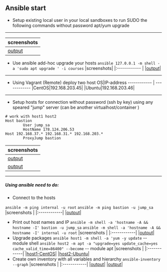 
Ansible start
----
* Setup existing local user in your local sandboxes to run SUDO the following commands without password
apt/yum upgrade
---
|screenshots|
| :------------ |
|[output](https://ibb.co/SmRq6xG)|
* Use ansible add-hoc upgrade your hosts
```ansible 127.0.0.1 -m shell -a 'sudo apt upgrade ' -i courses```
|screenshots|
|:------------ |
|[output](https://ibb.co/ZdNbGB2)|
---
* Using Vagrant (Remote) deploy two host
 OS|IP-address
------------ | ------------
|CentOS|192.168.203.45|
|Ubuntu|192.168.203.46|
-----
* Setup hosts for connection without password (ssh by key) using any speared "jump" server (can be another virtualhost/container )
```
# work with host1 host2
Host bastion
        User jump_sa
        HostName 178.124.206.53
Host 192.168.37.* 192.168.31.* 192.168.203.*
        ProxyJump bastion
```
|screenshots |
|:------------|
|[output](https://ibb.co/4FDh0PR)|
|[output](https://ibb.co/HXT1sD0)|
----
##### Using ansible need to do:
* Connect to the hosts

`ansible -m ping internal -u root`
`ansible -m ping bastion -u jump_sa`
|screenshots |
|:------------|
|[output](https://ibb.co/8gKGjS2)|
* Print out host names and IP
`ansible -m shell -a 'hostname -A && hostname -I' bastion -u jump_sa`
`ansible -m shell -a 'hostname -A && hostname -I' internal -u root`
|screenshots |
|:------------|
|[output](https://ibb.co/6WMGLF5)|
* Upgrade packages
`ansible host1 -m shell -a 'yum -y update` --module shell
`ansible host2 -m apt -a "upgrade=yes update_cache=yes cache_valid_time=86400" --become` -- module apt
|screenshots |
|:------------|
|[host1-CentOS](https://ibb.co/2qnYh0f)|
|[host2-Ubuntu](https://ibb.co/HXT1sD0)| 
* Create own inventory with all variables and hierarchy
`ansible-inventory --graph`
|screenshots |
|:------------|
|[output](https://ibb.co/L93YmD0)|
|[output](https://ibb.co/sKGVnGM)| 

